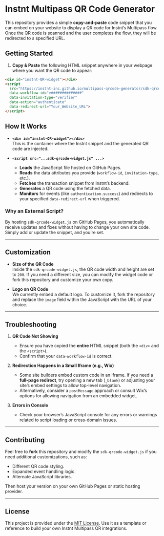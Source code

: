 # Instnt Multipass QR Code Generator

This repository provides a simple **copy-and-paste** code snippet that you can embed on your website to display a QR code for Instnt’s Multipass flow. Once the QR code is scanned and the user completes the flow, they will be redirected to a specified URL.

## Getting Started

1. **Copy & Paste** the following HTML snippet anywhere in your webpage where you want the QR code to appear:

```html
<div id="instnt-QR-widget"></div>
<script 
  src="https://instnt-inc.github.io/multipass-qrcode-generator/sdk-qrcode-widget.js"
  data-workflow-id="v##############"  
  data-invitation-type="verifier" 
  data-action="authenticate"
  data-redirect-url="Your_Website_URL">
</script>
```

## How It Works

- **`<div id="instnt-QR-widget"></div>`**  
  This is the container where the Instnt snippet and the generated QR code are injected.

- **`<script src="...sdk-qrcode-widget.js" ...>`**  
  - **Loads** the JavaScript file hosted on GitHub Pages.  
  - **Reads** the data attributes you provide (`workflow-id`, `invitation-type`, etc.).  
  - **Fetches** the transaction snippet from Instnt’s backend.  
  - **Generates** a QR code using the fetched data.  
  - **Monitors** for events (like `authentication.success`) and redirects to your specified `data-redirect-url` when triggered.

### Why an External Script?

By hosting `sdk-qrcode-widget.js` on GitHub Pages, you automatically receive updates and fixes without having to change your own site code. Simply add or update the snippet, and you’re set.

---

## Customization

- **Size of the QR Code**  
  Inside the `sdk-qrcode-widget.js`, the QR code width and height are set to `200`. If you need a different size, you can modify the widget code or fork this repository and customize your own copy.

- **Logo on QR Code**  
  We currently embed a default logo. To customize it, fork the repository and replace the `image` field within the JavaScript with the URL of your choice.

---

## Troubleshooting

1. **QR Code Not Showing**  
   - Ensure you have copied the **entire** HTML snippet (both the `<div>` and the `<script>`).
   - Confirm that your `data-workflow-id` is correct.

2. **Redirection Happens in a Small Iframe (e.g., Wix)**  
   - Some site builders embed custom code in an iframe. If you need a **full-page redirect**, try opening a new tab (`_blank`) or adjusting your site’s embed settings to allow top-level navigation.  
   - Alternatively, consider a `postMessage` approach or consult Wix’s options for allowing navigation from an embedded widget.

3. **Errors in Console**  
   - Check your browser’s JavaScript console for any errors or warnings related to script loading or cross-domain issues.

---

## Contributing

Feel free to **fork** this repository and modify the `sdk-qrcode-widget.js` if you need additional customizations, such as:

- Different QR code styling.
- Expanded event handling logic.
- Alternate JavaScript libraries.

Then host your version on your own GitHub Pages or static hosting provider.

---

## License

This project is provided under the [MIT License](LICENSE). Use it as a template or reference to build your own Instnt Multipass QR integrations.


